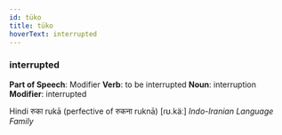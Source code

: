 ```yaml
---
id: tüko
title: tüko
hoverText: interrupted
---
```


### interrupted

**Part of Speech**: Modifier
**Verb**: to be interrupted
**Noun**: interruption
**Modifier**: interrupted

Hindi रुका rukā (perfective of रुकना ruknā) [ɾʊ.käː]
*Indo-Iranian Language Family*